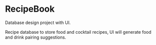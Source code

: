 # RecipeBook

Database design project with UI. 

Recipe database to store food and cocktail recipes, UI will generate food and drink pairing suggestions. 
